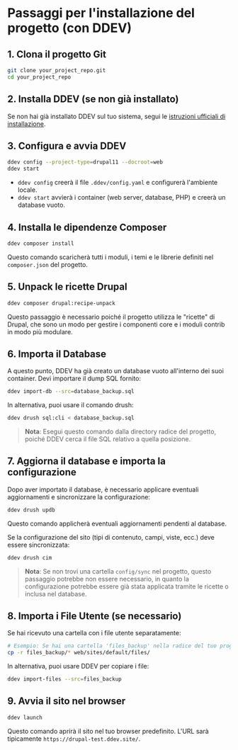 # Passaggi per l'installazione del progetto (con DDEV)

## 1. Clona il progetto Git

```bash
git clone your_project_repo.git
cd your_project_repo
```

## 2. Installa DDEV (se non già installato)

Se non hai già installato DDEV sul tuo sistema, segui le [istruzioni ufficiali di installazione](https://ddev.readthedocs.io/en/stable/users/install/).

## 3. Configura e avvia DDEV

```bash
ddev config --project-type=drupal11 --docroot=web
ddev start
```

* `ddev config` creerà il file `.ddev/config.yaml` e configurerà l'ambiente locale.
* `ddev start` avvierà i container (web server, database, PHP) e creerà un database vuoto.

## 4. Installa le dipendenze Composer

```bash
ddev composer install
```

Questo comando scaricherà tutti i moduli, i temi e le librerie definiti nel `composer.json` del progetto.

## 5. Unpack le ricette Drupal

```bash
ddev composer drupal:recipe-unpack
```

Questo passaggio è necessario poiché il progetto utilizza le "ricette" di Drupal, che sono un modo per gestire i componenti core e i moduli contrib in modo più modulare.

## 6. Importa il Database

A questo punto, DDEV ha già creato un database vuoto all'interno dei suoi container. Devi importare il dump SQL fornito:

```bash
ddev import-db --src=database_backup.sql
```

In alternativa, puoi usare il comando drush:

```bash
ddev drush sql:cli < database_backup.sql
```

> **Nota**: Esegui questo comando dalla directory radice del progetto, poiché DDEV cerca il file SQL relativo a quella posizione.

## 7. Aggiorna il database e importa la configurazione

Dopo aver importato il database, è necessario applicare eventuali aggiornamenti e sincronizzare la configurazione:

```bash
ddev drush updb
```

Questo comando applicherà eventuali aggiornamenti pendenti al database.

Se la configurazione del sito (tipi di contenuto, campi, viste, ecc.) deve essere sincronizzata:

```bash
ddev drush cim
```

> **Nota**: Se non trovi una cartella `config/sync` nel progetto, questo passaggio potrebbe non essere necessario, in quanto la configurazione potrebbe essere già stata applicata tramite le ricette o inclusa nel database.

## 8. Importa i File Utente (se necessario)

Se hai ricevuto una cartella con i file utente separatamente:

```bash
# Esempio: Se hai una cartella 'files_backup' nella radice del tuo progetto
cp -r files_backup/* web/sites/default/files/
```

In alternativa, puoi usare DDEV per copiare i file:

```bash
ddev import-files --src=files_backup
```

## 9. Avvia il sito nel browser

```bash
ddev launch
```

Questo comando aprirà il sito nel tuo browser predefinito. L'URL sarà tipicamente `https://drupal-test.ddev.site/`.
